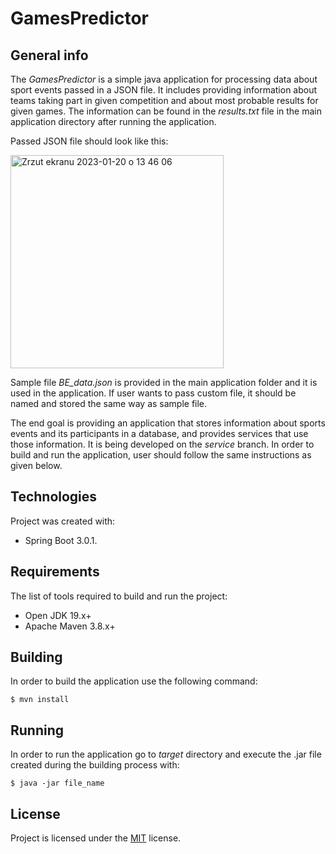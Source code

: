 # GamesPredictor

## General info

The *GamesPredictor* is a simple java application for processing data about sport events passed in a JSON file. It includes providing information about teams taking part in given competition and about most probable results for given games. The information can be found in the *results.txt* file in the main application directory after running the application.

Passed JSON file should look like this:

<img width="341" alt="Zrzut ekranu 2023-01-20 o 13 46 06" src="https://user-images.githubusercontent.com/57538254/213698357-ee2c7ce4-42e3-44cf-9416-f68a958e0dd6.png">


Sample file *BE_data.json* is provided in the main application folder and it is used in the application. If user wants to pass custom file, it should be named and stored the same way as sample file.

The end goal is providing an application that stores information about sports events and its participants in a database, and provides services that use those information. It is being developed on the *service* branch. In order to build and run the application, user should follow the same instructions as given below.

## Technologies

Project was created with:
* Spring Boot 3.0.1.

## Requirements

The list of tools required to build and run the project:
* Open JDK 19.x+
* Apache Maven 3.8.x+

## Building

In order to build the application use the following command:

```
$ mvn install
```

## Running

In order to run the application go to *target* directory and execute the .jar file created during the building process with:

```
$ java -jar file_name
```

## License

Project is licensed under the [MIT](../master/LICENSE) license.

